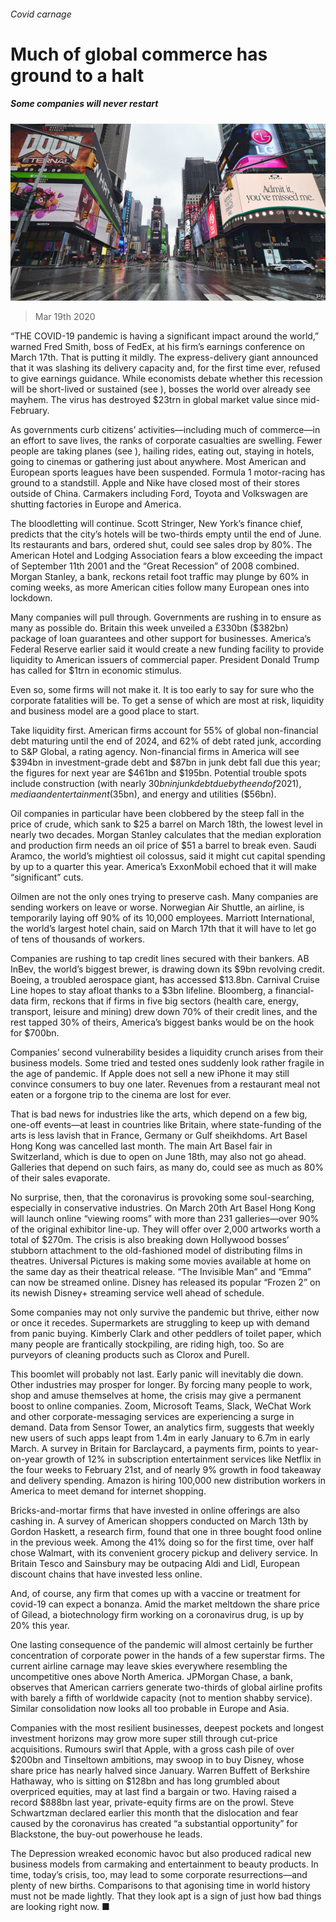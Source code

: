 ###### Covid carnage

# Much of global commerce has ground to a halt 

##### Some companies will never restart 

![image](images/20200321_WBP001_0.jpg) 

> Mar 19th 2020 

“THE COVID-19 pandemic is having a significant impact around the world,” warned Fred Smith, boss of FedEx, at his firm’s earnings conference on March 17th. That is putting it mildly. The express-delivery giant announced that it was slashing its delivery capacity and, for the first time ever, refused to give earnings guidance. While economists debate whether this recession will be short-lived or sustained (see ), bosses the world over already see mayhem. The virus has destroyed $23trn in global market value since mid-February.

As governments curb citizens’ activities—including much of commerce—in an effort to save lives, the ranks of corporate casualties are swelling. Fewer people are taking planes (see ), hailing rides, eating out, staying in hotels, going to cinemas or gathering just about anywhere. Most American and European sports leagues have been suspended. Formula 1 motor-racing has ground to a standstill. Apple and Nike have closed most of their stores outside of China. Carmakers including Ford, Toyota and Volkswagen are shutting factories in Europe and America.


The bloodletting will continue. Scott Stringer, New York’s finance chief, predicts that the city’s hotels will be two-thirds empty until the end of June. Its restaurants and bars, ordered shut, could see sales drop by 80%. The American Hotel and Lodging Association fears a blow exceeding the impact of September 11th 2001 and the “Great Recession” of 2008 combined. Morgan Stanley, a bank, reckons retail foot traffic may plunge by 60% in coming weeks, as more American cities follow many European ones into lockdown.

Many companies will pull through. Governments are rushing in to ensure as many as possible do. Britain this week unveiled a £330bn ($382bn) package of loan guarantees and other support for businesses. America’s Federal Reserve earlier said it would create a new funding facility to provide liquidity to American issuers of commercial paper. President Donald Trump has called for $1trn in economic stimulus.

Even so, some firms will not make it. It is too early to say for sure who the corporate fatalities will be. To get a sense of which are most at risk, liquidity and business model are a good place to start.

Take liquidity first. American firms account for 55% of global non-financial debt maturing until the end of 2024, and 62% of debt rated junk, according to S&amp;P Global, a rating agency. Non-financial firms in America will see $394bn in investment-grade debt and $87bn in junk debt fall due this year; the figures for next year are $461bn and $195bn. Potential trouble spots include construction (with nearly $30bn in junk debt due by the end of 2021), media and entertainment ($35bn), and energy and utilities ($56bn).

Oil companies in particular have been clobbered by the steep fall in the price of crude, which sank to $25 a barrel on March 18th, the lowest level in nearly two decades. Morgan Stanley calculates that the median exploration and production firm needs an oil price of $51 a barrel to break even. Saudi Aramco, the world’s mightiest oil colossus, said it might cut capital spending by up to a quarter this year. America’s ExxonMobil echoed that it will make “significant” cuts.

Oilmen are not the only ones trying to preserve cash. Many companies are sending workers on leave or worse. Norwegian Air Shuttle, an airline, is temporarily laying off 90% of its 10,000 employees. Marriott International, the world’s largest hotel chain, said on March 17th that it will have to let go of tens of thousands of workers.

Companies are rushing to tap credit lines secured with their bankers. AB InBev, the world’s biggest brewer, is drawing down its $9bn revolving credit. Boeing, a troubled aerospace giant, has accessed $13.8bn. Carnival Cruise Line hopes to stay afloat thanks to a $3bn lifeline. Bloomberg, a financial-data firm, reckons that if firms in five big sectors (health care, energy, transport, leisure and mining) drew down 70% of their credit lines, and the rest tapped 30% of theirs, America’s biggest banks would be on the hook for $700bn.

Companies’ second vulnerability besides a liquidity crunch arises from their business models. Some tried and tested ones suddenly look rather fragile in the age of pandemic. If Apple does not sell a new iPhone it may still convince consumers to buy one later. Revenues from a restaurant meal not eaten or a forgone trip to the cinema are lost for ever.

That is bad news for industries like the arts, which depend on a few big, one-off events—at least in countries like Britain, where state-funding of the arts is less lavish that in France, Germany or Gulf sheikhdoms. Art Basel Hong Kong was cancelled last month. The main Art Basel fair in Switzerland, which is due to open on June 18th, may also not go ahead. Galleries that depend on such fairs, as many do, could see as much as 80% of their sales evaporate.

No surprise, then, that the coronavirus is provoking some soul-searching, especially in conservative industries. On March 20th Art Basel Hong Kong will launch online “viewing rooms” with more than 231 galleries—over 90% of the original exhibitor line-up. They will offer over 2,000 artworks worth a total of $270m. The crisis is also breaking down Hollywood bosses’ stubborn attachment to the old-fashioned model of distributing films in theatres. Universal Pictures is making some movies available at home on the same day as their theatrical release. “The Invisible Man” and “Emma” can now be streamed online. Disney has released its popular “Frozen 2” on its newish Disney+ streaming service well ahead of schedule.

Some companies may not only survive the pandemic but thrive, either now or once it recedes. Supermarkets are struggling to keep up with demand from panic buying. Kimberly Clark and other peddlers of toilet paper, which many people are frantically stockpiling, are riding high, too. So are purveyors of cleaning products such as Clorox and Purell.

This boomlet will probably not last. Early panic will inevitably die down. Other industries may prosper for longer. By forcing many people to work, shop and amuse themselves at home, the crisis may give a permanent boost to online companies. Zoom, Microsoft Teams, Slack, WeChat Work and other corporate-messaging services are experiencing a surge in demand. Data from Sensor Tower, an analytics firm, suggests that weekly new users of such apps leapt from 1.4m in early January to 6.7m in early March. A survey in Britain for Barclaycard, a payments firm, points to year-on-year growth of 12% in subscription entertainment services like Netflix in the four weeks to February 21st, and of nearly 9% growth in food takeaway and delivery spending. Amazon is hiring 100,000 new distribution workers in America to meet demand for internet shopping.

Bricks-and-mortar firms that have invested in online offerings are also cashing in. A survey of American shoppers conducted on March 13th by Gordon Haskett, a research firm, found that one in three bought food online in the previous week. Among the 41% doing so for the first time, over half chose Walmart, with its convenient grocery pickup and delivery service. In Britain Tesco and Sainsbury may be outpacing Aldi and Lidl, European discount chains that have invested less online.

And, of course, any firm that comes up with a vaccine or treatment for covid-19 can expect a bonanza. Amid the market meltdown the share price of Gilead, a biotechnology firm working on a coronavirus drug, is up by 20% this year.

One lasting consequence of the pandemic will almost certainly be further concentration of corporate power in the hands of a few superstar firms. The current airline carnage may leave skies everywhere resembling the uncompetitive ones above North America. JPMorgan Chase, a bank, observes that American carriers generate two-thirds of global airline profits with barely a fifth of worldwide capacity (not to mention shabby service). Similar consolidation now looks all too probable in Europe and Asia.

Companies with the most resilient businesses, deepest pockets and longest investment horizons may grow more super still through cut-price acquisitions. Rumours swirl that Apple, with a gross cash pile of over $200bn and Tinseltown ambitions, may swoop in to buy Disney, whose share price has nearly halved since January. Warren Buffett of Berkshire Hathaway, who is sitting on $128bn and has long grumbled about overpriced equities, may at last find a bargain or two. Having raised a record $888bn last year, private-equity firms are on the prowl. Steve Schwartzman declared earlier this month that the dislocation and fear caused by the coronavirus has created “a substantial opportunity” for Blackstone, the buy-out powerhouse he leads.

The Depression wreaked economic havoc but also produced radical new business models from carmaking and entertainment to beauty products. In time, today’s crisis, too, may lead to some corporate resurrections—and plenty of new births. Comparisons to that agonising time in world history must not be made lightly. That they look apt is a sign of just how bad things are looking right now. ■

